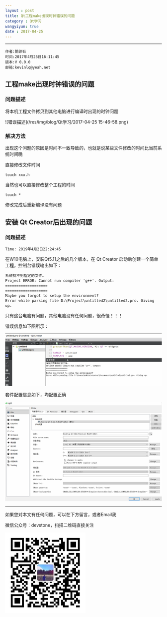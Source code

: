 ```yaml
---
layout : post
title: Qt工程make出现时钟错误的问题
category : Qt学习
wangyiyun: true
date : 2017-04-25
---
```


******

    作者:鹅卵石
    时间:2017年4月25日16:11:45
    版本:V 0.0.0
    邮箱:kevinlq@yeah.net

<!-- more -->

##  工程make出现时钟错误的问题

### 问题描述
将本机工程文件拷贝到其他电脑进行编译时出现的时钟问题

![错误描述](/res/img/blog/Qt学习/2017-04-25 15-46-58.png)

### 解决方法

出现这个问题的原因是时间不一致导致的，也就是说某些文件修改的时间比当前系统时间晚

直接修改文件时间
```
touch xxx.h
```

当然也可以直接修改整个工程的时间
```
touch *
```

修改完成后重新编译没有问题

## 安装 Qt Creator后出现的问题

### 问题描述

``
Time: 2019年4月2日22:24:45
``

在W10电脑上，安装Qt5.11之后的几个版本，在 Qt Creator 启动后创建一个简单工程，控制台错误输出如下：

```
系统找不到指定的文件。
Project ERROR: Cannot run compiler 'g++'. Output:
===================
===================
Maybe you forgot to setup the environment?
Error while parsing file D:\Project\untitled2\untitled2.pro. Giving up.
```

只有这台电脑有问题，其他电脑没有任何问题，很奇怪！！！

错误信息如下图所示：

![](/res/img/blog/Qt-learn/Qt-question/console-out.png)

套件配置信息如下，均配置正确

![](/res/img/blog/Qt-learn/Qt-question/kit.png)

---

如果您对本文有任何问题，可以在下方留言，或者Email我 

微信公众号：devstone，扫描二维码直接关注

![](/res/img/blog/qrcode_for_devstone.jpg)